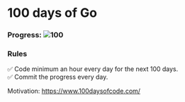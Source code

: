 # 100 days of Go 

### Progress: ![100](https://img.shields.io/badge/53-100-blue)

### Rules
✅ Code minimum an hour every day for the next 100 days.<br>
✅ Commit the progress every day.

Motivation: https://www.100daysofcode.com/
